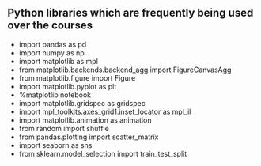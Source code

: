 ##  Python libraries which are frequently being used over the courses

* import pandas as pd
* import numpy as np
* import matplotlib as mpl
* from matplotlib.backends.backend_agg import FigureCanvasAgg
* from matplotlib.figure import Figure
* import matplotlib.pyplot as plt
* %matplotlib notebook
* import matplotlib.gridspec as gridspec
* import mpl_toolkits.axes_grid1.inset_locator as mpl_il
* import matplotlib.animation as animation
* from random import shuffle
* from pandas.plotting import scatter_matrix
* import seaborn as sns
* from sklearn.model_selection import train_test_split
